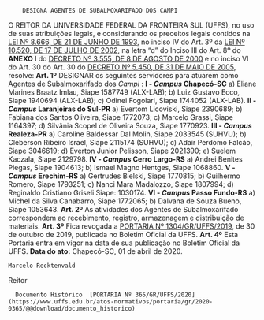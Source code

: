         DESIGNA AGENTES DE SUBALMOXARIFADO DOS CAMPI  

 O REITOR DA UNIVERSIDADE FEDERAL DA FRONTEIRA SUL (UFFS), no uso de suas atribuições legais, e considerando os preceitos legais contidos na [LEI Nº 8.666, DE 21 DE JUNHO DE 1993](http://www.planalto.gov.br/ccivil_03/LEIS/L8666cons.htm), no inciso IV do Art. 3º da [LEI Nº 10.520, DE 17 DE JULHO DE 2002](http://www.planalto.gov.br/ccivil_03/LEIS/2002/L10520.htm), na letra “d” do Inciso III do Art. 8º do **ANEXO I**  do [DECRETO Nº 3.555, DE 8 DE AGOSTO DE 2000](http://www.planalto.gov.br/ccivil_03/decreto/D3555.htm) e no inciso VI do Art. 30 do Art. 30 do [DECRETO Nº 5.450, DE 31 DE MAIO DE 2005](http://www.planalto.gov.br/ccivil_03/_Ato2004-2006/2005/Decreto/D5450.htm), resolve:   **Art. 1º**  DESIGNAR os seguintes servidores para atuarem como Agentes de Subalmoxarifado dos *Campi* : **I - *Campus*  Chapecó-SC** a) Eliane Marines Braatz Imlau, Siape 1587749 (ALX-LAB); b) Luiz Gustavo Ecco, Siape 1940694 (ALX-LAB); c) Odinei Fogolari, Siape 1744052 (ALX-LAB). **II - *Campus*  Laranjeiras do Sul-PR** a) Evertom Licoviski, Siape 2390689; b) Fabiana dos Santos Oliveira, Siape 1772073; c) Marcelo Grassi, Siape 1164397; d) Silvânia Scopel de Oliveira Souza, Siape 1770923. **III - *Campus*  Realeza-PR** a) Caroline Baldessar Dal Molin, Siape 2033545 (SUHVU); b) Cleberson Ribeiro Israel, Siape 2115174 (SUHVU); c) Adair Perdomo Falcão, Siape 3046619; d) Everton Junior Pelisson, Siape 2021390; e) Suelem Kaczala, Siape 2129798. **IV - *Campus*  Cerro Largo-RS** a) Andrei Benites Piegas, Siape 1904613; b) Ismael Magno Hentges, Siape 1068860. **V - *Campus*  Erechim-RS** a) Gertrudes Bielski, Siape 1770815; b) Guilhermo Romero, Siape 1793251; c) Nanci Mara Madalozzo, Siape 1807994; d) Reginaldo Cristiano Griseli Siape: 1030174. **VI - *Campus*  Passo Fundo-RS** a) Michel da Silva Canabarro, Siape 1772065; b) Dalvana de Souza Bueno, Siape 1053643.   **Art. 2º**  As atividades dos Agentes de Subalmoxarifado correspondem ao recebimento, registro, armazenagem e distribuição de materiais.   **Art. 3º**  Fica revogada a [PORTARIA Nº 1304/GR/UFFS/2019](https://www.uffs.edu.br/atos-normativos/portaria/gr/2019-1304), de 30 de outubro de 2019, publicada no Boletim Oficial da UFFS.   **Art. 4º**  Esta Portaria entra em vigor na data de sua publicação no Boletim Oficial da UFFS.        **Data do ato:** Chapecó-SC, 01 de abril de 2020.   
 

    Marcelo Recktenvald   
 Reitor 

      Documento Histórico  [PORTARIA Nº 365/GR/UFFS/2020](https://www.uffs.edu.br/atos-normativos/portaria/gr/2020-0365/@@download/documento_historico)     
      